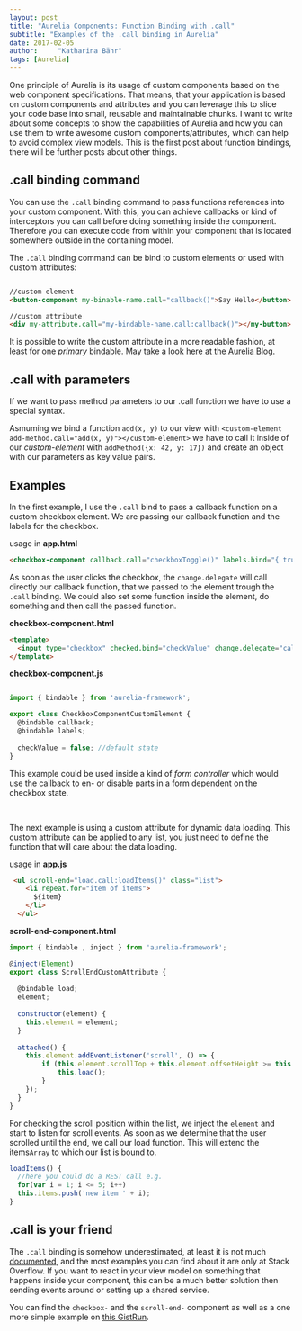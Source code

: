 ```yaml
---
layout: post
title: "Aurelia Components: Function Binding with .call"
subtitle: "Examples of the .call binding in Aurelia"
date: 2017-02-05
author:     "Katharina Bähr"
tags: [Aurelia]
---
```



<span class="dropcap">O</span>ne principle of Aurelia is its usage of custom components based on the web component specifications. That means, that your application is based on custom components and attributes
 and you can leverage this to slice your code base into small, reusable and maintainable chunks. I want to write about some concepts to show the capabilities of 
Aurelia and how you can use them to write awesome custom components/attributes, which can help to avoid complex view models. 
This is the first post about function bindings, there will be further posts about other things.

<h2>.call binding command</h2>

You can use the <code>.call</code> binding command to pass functions references into your custom component. With this, you can achieve callbacks or kind of interceptors you 
can call before doing something inside the component. Therefore you can execute code from within your component that is located somewhere outside in the containing model. 

The <code>.call</code> binding command can be bind to custom elements or used with custom attributes:

```html

//custom element
<button-component my-binable-name.call="callback()">Say Hello</button>

//custom attribute
<div my-attribute.call="my-bindable-name.call:callback()"></my-button>

``` 

It is possible to write the custom attribute in a more readable fashion, at least for one <em>primary</em> bindable.
May take a look <a href="http://blog.aurelia.io/2017/01/12/new-aurelia-features-and-release-notes-1-12-2017/">here at the Aurelia Blog.</a>

<h2>.call with parameters</h2>

If we want to pass method parameters to our .call function we have to use a special syntax. 

Asmuming we bind a function `add(x, y)` to our view with `<custom-element add-method.call="add(x, y)"></custom-element>`
we have to call it inside of our *custom-element* with `addMethod({x: 42, y: 17})` and create an object with our parameters as key value pairs.


<h2>Examples</h2>

In the first example, I use the <code>.call</code> bind to pass a callback function on a custom checkbox element.
We are passing our callback function and the labels for the checkbox.

usage in **app.html**

```html
<checkbox-component callback.call="checkboxToggle()" labels.bind="{ true : 'checked', false: 'not checked'}"></checkbox-component>
``` 

As soon as the user clicks the checkbox, the <code>change.delegate</code> will call directly our callback function, that we passed to the element
trough the <code>.call</code> binding. We could also set some function inside the element, do something and then call the passed function.

**checkbox-component.html**
```html
<template>
  <input type="checkbox" checked.bind="checkValue" change.delegate="callback()"> ${labels[checkValue]}
</template>
``` 


**checkbox-component.js**
```js

import { bindable } from 'aurelia-framework';

export class CheckboxComponentCustomElement {
  @bindable callback;
  @bindable labels;
  
  checkValue = false; //default state
}
``` 

This example could be used inside a kind of <em>form controller</em> which would use the callback to en- or disable parts in a form dependent on the checkbox state.


<br/>

The next example is using a custom attribute for dynamic data loading.
This custom attribute can be applied to any list, you just need to define the function that will care about the data loading.

usage in **app.js**
```html
 <ul scroll-end="load.call:loadItems()" class="list">
    <li repeat.for="item of items">
      ${item}
    </li>
  </ul>
``` 


**scroll-end-component.html**
```js
import { bindable , inject } from 'aurelia-framework';

@inject(Element)
export class ScrollEndCustomAttribute {
  
  @bindable load;
  element;
  
  constructor(element) {
    this.element = element;
  }
  
  attached() {
    this.element.addEventListener('scroll', () => {
        if (this.element.scrollTop + this.element.offsetHeight >= this.element.scrollHeight) {
            this.load();
        }  
    });
  }
}
```

For checking the scroll position within the list, we inject the <code>element</code> and start to listen for scroll events.
As soon as we determine that the user scrolled until the end, we call our load function. This will extend the items<code>Array</code>
to which our list is bound to. 

```js
loadItems() {
  //here you could do a REST call e.g.
  for(var i = 1; i <= 5; i++)
  this.items.push('new item ' + i);
}
```


<h2>.call is your friend</h2>

The <code>.call</code> binding is somehow underestimated, at least it is not much <a href="http://aurelia.io/hub.html#/doc/article/aurelia/framework/latest/cheat-sheet/5">documented</a>, and the most examples you can find about it are only at Stack Overflow. If you want to react in your view model on something that happens inside your component, 
this can be a much better solution then sending events around or setting up a shared service.

You can find the <code>checkbox-</code> and the <code>scroll-end-</code> component as well as a one more simple example on <a href="https://gist.run/?id=a556aec0c3c4aee1545b80ed9ffc7d3e">this GistRun</a>.
